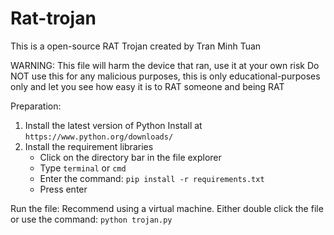 # Rat-trojan
This is a open-source RAT Trojan created by Tran Minh Tuan

WARNING: This file will harm the device that ran, use it at your own risk
Do NOT use this for any malicious purposes, this is only educational-purposes only and let you see how easy it is to RAT someone and being RAT

Preparation:
1. Install the latest version of Python
  Install at `https://www.python.org/downloads/`
2. Install the requirement libraries
   - Click on the directory bar in the file explorer
   - Type `terminal` or `cmd`
   - Enter the command: `pip install -r requirements.txt`
   - Press enter

Run the file:
  Recommend using a virtual machine.
  Either double click the file or use the command: `python trojan.py`
